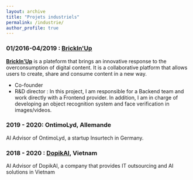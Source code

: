 ```yaml
---
layout: archive
title: "Projets industriels"
permalink: /industrie/
author_profile: true
---
```

 
<!-- ### 01/2019- : [DopikAI Lab](https://dopikai.com/)

<span style="color:blue">[**DopikAI Lab**](https://dopikai.com/)</span> est un labo de recherche spécialisée en AI appliqué.

+ Fondateur -->


### 01/2016-04/2019 : [BrickIn'Up](/administratives/101-bup/)

<span style="color:blue">[**BrickIn'Up**](/administratives/101-bup/)</span> is a plateform that brings an innovative response to the overconsumption of digital content. It is a collaborative platform that allows users to create, share and consume content in a new way.

+ Co-founder
+ R&D director : In this project, I am responsible for a Backend team and work directly with a Frontend provider. In addition, I am in charge of developing an object recognition system and face verification in images/videos.


### 2019 - 2020: OntimoLyd, Allemande

AI Advisor of OntimoLyd, a startup Insurtech in Germany. 

### 2018 - 2020 : <span style="color:blue">[DopikAI](https://dopikai.com/)</span>, Vietnam

<!-- An IT Outsourcing and AI Solution company in Vietnam -->

AI Advisor of DopikAI, a company that provides IT outsourcing and AI solutions in Vietnam

<!-- 
### 01/2018- : <span style="color:blue">[HoGuom group](http://hoguomgroup.com/)</span>, Vietnam

Ho Guom Group Joint Stock Company est spécialisée dans la fabrication et la transformation de vêtements pour l'exportation vers les principaux marchés du monde.
De plus, Ho Guom Group propose également d'autres produits et services: Immobilier, éducation, service informatique

+ Technology Advisor: J'ai participé à la construction des stratégies technologiques de l'organisation. -->
